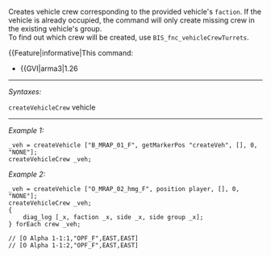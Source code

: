 Creates vehicle crew corresponding to the provided vehicle's `faction`. If the vehicle is already occupied, the command will only create missing crew in the existing vehicle's group.<br>
To find out which crew will be created, use `BIS_fnc_vehicleCrewTurrets`.
  
{{Feature|informative|This command:
* {{GVI|arma3|1.26


---
*Syntaxes:*

`createVehicleCrew` vehicle

---
*Example 1:*

```sqf
_veh = createVehicle ["B_MRAP_01_F", getMarkerPos "createVeh", [], 0, "NONE"];
createVehicleCrew _veh;
```

*Example 2:*

```sqf
_veh = createVehicle ["O_MRAP_02_hmg_F", position player, [], 0, "NONE"];
createVehicleCrew _veh;
{
	diag_log [_x, faction _x, side _x, side group _x];
} forEach crew _veh;

// [O Alpha 1-1:1,"OPF_F",EAST,EAST]
// [O Alpha 1-1:2,"OPF_F",EAST,EAST]
```